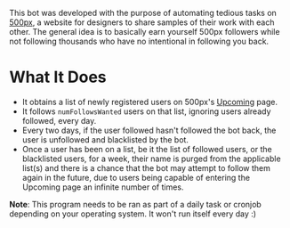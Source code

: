 This bot was developed with the purpose of automating tedious tasks on [500px](https://500px.com/), a website for designers to share samples of their work with each other.
The general idea is to basically earn yourself 500px followers while not following thousands who have no intentional in following you back.
# What It Does
* It obtains a list of newly registered users on 500px's [Upcoming](https://500px.com/upcoming) page.
* It follows `numFollowsWanted` users on that list, ignoring users already followed, every day.
* Every two days, if the user followed hasn't followed the bot back, the user is unfollowed and blacklisted by the bot.
* Once a user has been on a list, be it the list of followed users, or the blacklisted users, for a week, their name is purged from the applicable list(s) and there is a chance that the bot may attempt to follow them again in the future, due to users being capable of entering the Upcoming page an infinite number of times.

**Note**: This program needs to be ran as part of a daily task or cronjob depending on your operating system. It won't run itself every day :)
